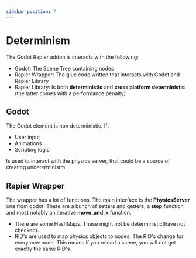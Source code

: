 ```yaml
---
sidebar_position: 7
---
```


# Determinism

The Godot Rapier addon is interacts with the following:

- Godot: The Scene Tree containing nodes
- Rapier Wrapper: The glue code written that interacts with Godot and Rapier Library
- Rapier Library: Is both **deterministic** and **cross platform deterministic** (the latter comes with a performance penalty)

## Godot

The Godot element is non deterministic. If:
- User input
- Animations
- Scripting logic

Is used to interact with the physics server, that could be a source of creating undeterministm.

## Rapier Wrapper

The wrapper has a lot of functions. The main interface is the **PhysicsServer** one from godot. There are a bunch of setters and getters, a **step** function and most notably an iterative **move_and_x** function.

- There are some HashMaps. These might not be deterministic(have not checked).
- RID's are used to map physics objects to nodes. The RID's change for every new node. This means if you reload a scene, you will not get exactly the same RID's.